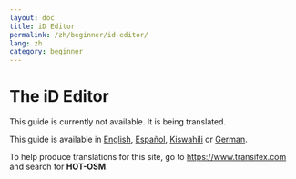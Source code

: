 ```yaml
---
layout: doc
title: iD Editor
permalink: /zh/beginner/id-editor/
lang: zh
category: beginner
---
```


The iD Editor
=============

This guide is currently not available. It is being translated.  

This guide is available in [English](/en/beginner/id-editor/), [Español](/es/beginner/id-editor/), [Kiswahili](/sw/beginner/id-editor/) or [German](/de/beginner/id-editor/).  


To help produce translations for this site, go to <https://www.transifex.com> and search for **HOT-OSM**.
